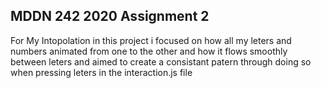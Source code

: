 ## MDDN 242 2020 Assignment 2

For My Intopolation in this project  i focused on how all my leters and numbers animated from one to the other and how it flows smoothly between leters and aimed to create a consistant patern through doing so when pressing leters in the interaction.js file 